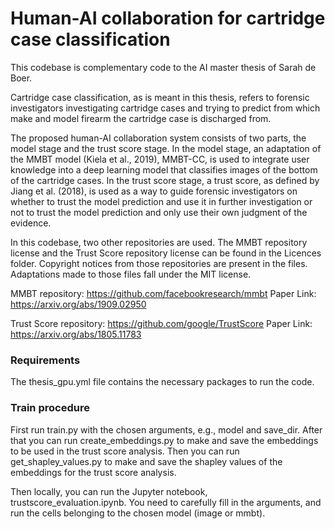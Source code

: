 # Human-AI collaboration for cartridge case classification

This codebase is complementary code to the AI master thesis of Sarah de Boer. 

Cartridge case classification, as is meant in this thesis, refers to forensic investigators investigating cartridge cases and trying to predict from which make and model firearm the cartridge case is discharged from. 

The proposed human-AI collaboration system consists of two parts, the model stage and the trust score stage. In the model stage, an adaptation of the MMBT model (Kiela et al., 2019), MMBT-CC, is used to integrate user knowledge into a deep learning model that classifies images of the bottom of the cartridge cases. 
In the trust score stage, a trust score, as defined by Jiang et al. (2018), is used as a way to guide forensic investigators on whether to trust the model prediction and use it in further investigation or not to trust the model prediction and only use their own judgment of the evidence. 

In this codebase, two other repositories are used. The MMBT repository license and the Trust Score repository license can be found in the Licences folder. Copyright notices from those repositories are present in the files. Adaptations made to those files fall under the MIT license. 

MMBT repository: https://github.com/facebookresearch/mmbt 
Paper Link: https://arxiv.org/abs/1909.02950

Trust Score repository: https://github.com/google/TrustScore
Paper Link: https://arxiv.org/abs/1805.11783

### Requirements
The thesis_gpu.yml file contains the necessary packages to run the code. 

### Train procedure
First run train.py with the chosen arguments, e.g., model and save_dir. 
After that you can run create_embeddings.py to make and save the embeddings to be used in the trust score analysis. 
Then you can run get_shapley_values.py to make and save the shapley values of the embeddings for the trust score analysis. 

Then locally, you can run the Jupyter notebook, trustscore_evaluation.ipynb. You need to carefully fill in the arguments, and run the cells belonging to the chosen model (image or mmbt). 
